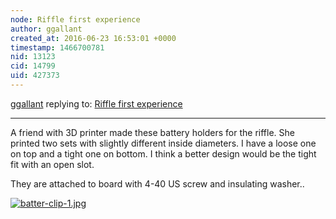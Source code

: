 ```yaml
---
node: Riffle first experience
author: ggallant
created_at: 2016-06-23 16:53:01 +0000
timestamp: 1466700781
nid: 13123
cid: 14799
uid: 427373
---
```




[ggallant](../profile/ggallant) replying to: [Riffle first experience](../notes/ggallant/05-18-2016/riffle-first-experience)

----
A friend with 3D printer made these battery holders for the riffle. She printed two sets with slightly different inside diameters. I have a loose one on top and a tight one on bottom. I think a better design would be the tight fit with an open slot.

They are attached to board with 4-40 US screw and insulating washer..

[![batter-clip-1.jpg](//i.publiclab.org/system/images/photos/000/016/765/large/batter-clip-1.jpg)](//i.publiclab.org/system/images/photos/000/016/765/original/batter-clip-1.jpg)

